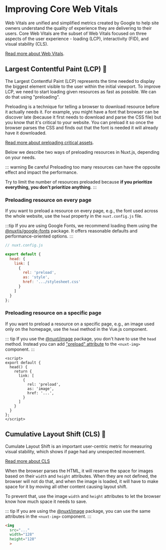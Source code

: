 # Improving Core Web Vitals

Web Vitals are unified and simplified metrics created by Google to help site owners understand the quality of experience they are delivering to their users. Core Web Vitals are the subset of Web Vitals focused on three aspects of the user experience - loading (LCP), interactivity (FID), and visual stability (CLS).

[Read more about Web Vitals](https://web.dev/vitals/).

## Largest Contentful Paint (LCP) :orange_book:

The Largest Contentful Paint (LCP) represents the time needed to display the biggest element visible to the user within the initial viewport. To improve LCP, we need to start loading given resources as fast as possible. We can do that using "preloading".

Preloading is a technique for telling a browser to download resource before it actually needs it. For example, you might have a font that browser can be discover late (because it first needs to download and parse the CSS file) but you know that it's critical to your website. You can preload it so once the browser parses the CSS and finds out that the font is needed it will already have it downloaded.

[Read more about preloading critical assets](https://web.dev/preload-critical-assets/).

Below we describe two ways of preloading resources in Nuxt.js, depending on your needs.

::: warning Be careful
Preloading too many resources can have the opposite effect and impact the performance.

Try to limit the number of resources preloaded because **if you prioritize everything, you don't prioritize anything**.
:::

### Preloading resource on every page

If you want to preload a resource on every page, e.g., the font used across the whole website, use the `head` property in the `nuxt.config.js` file.

:::tip
If you are using Google Fonts, we recommend loading them using the [@nuxtjs/google-fonts](https://google-fonts.nuxtjs.org/) package. It offers reasonable defaults and performance-oriented options.
:::

```javascript
// nuxt.config.js

export default {
  head: {
    link: [
      {
        rel: 'preload',
        as: 'style',
        href: '.../stylesheet.css'
      }
    ]
  }
};
```

### Preloading resource on a specific page

If you want to preload a resource on a specific page, e.g., an image used only on the homepage, use the `head` method in the Vue.js component.

::: tip
If you use the [@nuxt/image](https://image.nuxtjs.org/) package, you don't have to use the `head` method. Instead you can add ["preload" attribute](https://image.nuxtjs.org/components/nuxt-img#preload) to the `<nuxt-img>` component.
:::

```vue
<script>
export default {
  head() {
    return {
      link: [
        {
          rel: 'preload',
          as: 'image',
          href: '...',
        }
      ]
    }
  }
};
</script>
```

## Cumulative Layout Shift (CLS) :orange_book:

Cumulate Layout Shift is an important user-centric metric for measuring visual stability, which shows if page had any unexpected movement.

[Read more about CLS](https://web.dev/cls/)

When the browser parses the HTML, it will reserve the space for images based on their `width` and `height` attributes. When they are not defined, the browser will not do that, and when the image is loaded, it will have to make space for it by moving all other content causing layout shift.

To prevent that, use the image `width` and `height` attributes to let the browser know how much space it needs to save.

::: tip
If you are using the [@nuxt/image](https://image.nuxtjs.org/) package, you can use the same attributes in the `<nuxt-img>` component.
:::

```html
<img
  src="..."
  width="128"
  height="128"
  >
```
